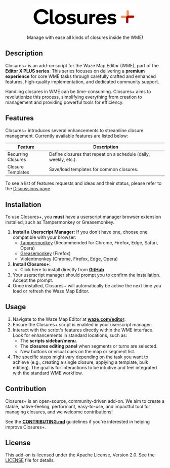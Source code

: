 <p align="center">
   <img alt="W.M.E Closures Plus Logo" src="/docs/logo.svg" height="80" />
  </picture>
</p>

<p align="center">
   Manage with ease all kinds of closures inside the WME!
</p>

## Description

Closures+ is an add-on script for the Waze Map Editor (WME), part of the **Editor X PLUS series**. This series focuses on delivering a **premium experience** for core WME tasks through carefully crafted and enhanced features, high-quality implementation, and dedicated community support.

Handling closures in WME can be time-consuming. Closures+ aims to revolutionize this process, simplifying everything from creation to management and providing powerful tools for efficiency.

## Features

Closures+ introduces several enhancements to streamline closure management. Currently available features are listed below:

| Feature                     | Description                                                      |
|-----------------------------|------------------------------------------------------------------|
| Recurring Closures          | Define closures that repeat on a schedule (daily, weekly, etc.). |
| Closure Templates           | Save/load templates for common closures.                         |

To see a list of features requests and ideas and their status, please refer to the [Discussions page](https://github.com/TheEditorX/wme-closures-plus/discussions/categories/ideas).

## Installation

To use Closures+, you **must** have a userscript manager browser extension installed, such as Tampermonkey or Greasemonkey.

1.  **Install a Userscript Manager:** If you don't have one, choose one compatible with your browser:
    * [Tampermonkey](https://www.tampermonkey.net/) (Recommended for Chrome, Firefox, Edge, Safari, Opera)
    * [Greasemonkey](https://www.greasespot.net/) (Firefox)
    * Violentmonkey (Chrome, Firefox, Edge, Opera)
2.  **Install Closures+:**
    * Click here to install directly from [**GitHub**](YOUR_GITHUB_RAW_INSTALL_LINK_HERE)
3.  Your userscript manager should prompt you to confirm the installation. Accept the prompt.
4.  Once installed, Closures+ will automatically be active the next time you load or refresh the Waze Map Editor.

## Usage

1.  Navigate to the Waze Map Editor at [**waze.com/editor**](https://www.waze.com/editor).
2.  Ensure the Closures+ script is enabled in your userscript manager.
3.  Interact with the script's features directly within the WME interface. Look for enhancements in standard locations, such as:
    * The **scripts sidebar/menu**.
    * The **closures editing panel** when segments or turns are selected.
    * New buttons or visual cues on the map or segment list.
4.  The specific steps might vary depending on the task you want to achieve (e.g., creating a single closure, applying a template, bulk editing). The goal is for interactions to be intuitive and feel integrated with the standard WME workflow.

## Contribution

Closures+ is an open-source, community-driven add-on. We aim to create a stable, native-feeling, performant, easy-to-use, and impactful tool for managing closures, and we welcome contributions!

See the [**CONTRIBUTING.md**](/CONTRIBUTING.md) guidelines if you're interested in helping improve Closures+.

## License

This add-on is licensed under the Apache License, Version 2.0. See the [LICENSE](/LICENSE) file for details.